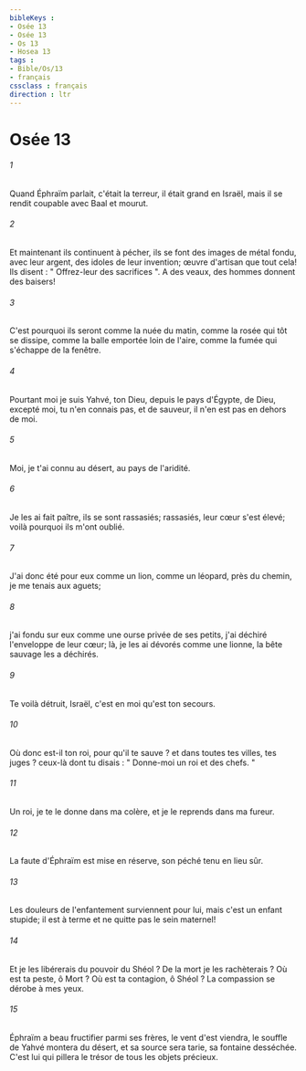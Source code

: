 ```yaml
---
bibleKeys : 
- Osée 13
- Osée 13
- Os 13
- Hosea 13
tags : 
- Bible/Os/13
- français
cssclass : français
direction : ltr
---
```


# Osée 13

###### 1
Quand Éphraïm parlait, c'était la terreur, il était grand en Israël, mais il se rendit coupable avec Baal et mourut. 
###### 2
Et maintenant ils continuent à pécher, ils se font des images de métal fondu, avec leur argent, des idoles de leur invention; œuvre d'artisan que tout cela! Ils disent : " Offrez-leur des sacrifices ". A des veaux, des hommes donnent des baisers! 
###### 3
C'est pourquoi ils seront comme la nuée du matin, comme la rosée qui tôt se dissipe, comme la balle emportée loin de l'aire, comme la fumée qui s'échappe de la fenêtre. 
###### 4
Pourtant moi je suis Yahvé, ton Dieu, depuis le pays d'Égypte, de Dieu, excepté moi, tu n'en connais pas, et de sauveur, il n'en est pas en dehors de moi. 
###### 5
Moi, je t'ai connu au désert, au pays de l'aridité. 
###### 6
Je les ai fait paître, ils se sont rassasiés; rassasiés, leur cœur s'est élevé; voilà pourquoi ils m'ont oublié. 
###### 7
J'ai donc été pour eux comme un lion, comme un léopard, près du chemin, je me tenais aux aguets; 
###### 8
j'ai fondu sur eux comme une ourse privée de ses petits, j'ai déchiré l'enveloppe de leur cœur; là, je les ai dévorés comme une lionne, la bête sauvage les a déchirés. 
###### 9
Te voilà détruit, Israël, c'est en moi qu'est ton secours. 
###### 10
Où donc est-il ton roi, pour qu'il te sauve ? et dans toutes tes villes, tes juges ? ceux-là dont tu disais : " Donne-moi un roi et des chefs. " 
###### 11
Un roi, je te le donne dans ma colère, et je le reprends dans ma fureur. 
###### 12
La faute d'Éphraïm est mise en réserve, son péché tenu en lieu sûr. 
###### 13
Les douleurs de l'enfantement surviennent pour lui, mais c'est un enfant stupide; il est à terme et ne quitte pas le sein maternel! 
###### 14
Et je les libérerais du pouvoir du Shéol ? De la mort je les rachèterais ? Où est ta peste, ô Mort ? Où est ta contagion, ô Shéol ? La compassion se dérobe à mes yeux. 
###### 15
Éphraïm a beau fructifier parmi ses frères, le vent d'est viendra, le souffle de Yahvé montera du désert, et sa source sera tarie, sa fontaine desséchée. C'est lui qui pillera le trésor de tous les objets précieux. 
